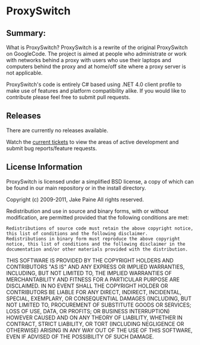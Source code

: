 #  ProxySwitch


## Summary:

What is ProxySwitch? ProxySwitch is a rewrite of the original ProxySwitch on GoogleCode. The project is aimed at people who administrate or work with networks behind a proxy with users who use their laptops and computers behind the proxy and at home/off site where a proxy server is not applicable.

ProxySwitch's code is entirely C# based using .NET 4.0 client profile to make use of features and platform compatibility alike. If you would like to contribute please feel free to submit pull requests.


## Releases 

There are currently no releases available.

Watch the [current tickets](http://github.com/painejake/ProxySwitch/issues) to view the areas of active development and submit bug reports/feature requests.


## License Information

ProxySwitch is licensed under a simplified BSD license, a copy of which can be found in our main repository or in the install directory.

Copyright (c) 2009-2011, Jake Paine
All rights reserved.

Redistribution and use in source and binary forms, with or without modification, are permitted provided that the following conditions are met:

    Redistributions of source code must retain the above copyright notice, this list of conditions and the following disclaimer.
    Redistributions in binary form must reproduce the above copyright notice, this list of conditions and the following disclaimer in the documentation and/or other materials provided with the distribution.

THIS SOFTWARE IS PROVIDED BY THE COPYRIGHT HOLDERS AND CONTRIBUTORS "AS IS" AND ANY EXPRESS OR IMPLIED WARRANTIES, INCLUDING, BUT NOT LIMITED TO, THE IMPLIED WARRANTIES OF MERCHANTABILITY AND FITNESS FOR A PARTICULAR PURPOSE ARE DISCLAIMED. IN NO EVENT SHALL THE COPYRIGHT HOLDER OR CONTRIBUTORS BE LIABLE FOR ANY DIRECT, INDIRECT, INCIDENTAL, SPECIAL, EXEMPLARY, OR CONSEQUENTIAL DAMAGES (INCLUDING, BUT NOT LIMITED TO, PROCUREMENT OF SUBSTITUTE GOODS OR SERVICES; LOSS OF USE, DATA, OR PROFITS; OR BUSINESS INTERRUPTION) HOWEVER CAUSED AND ON ANY THEORY OF LIABILITY, WHETHER IN CONTRACT, STRICT LIABILITY, OR TORT (INCLUDING NEGLIGENCE OR OTHERWISE) ARISING IN ANY WAY OUT OF THE USE OF THIS SOFTWARE, EVEN IF ADVISED OF THE POSSIBILITY OF SUCH DAMAGE.
